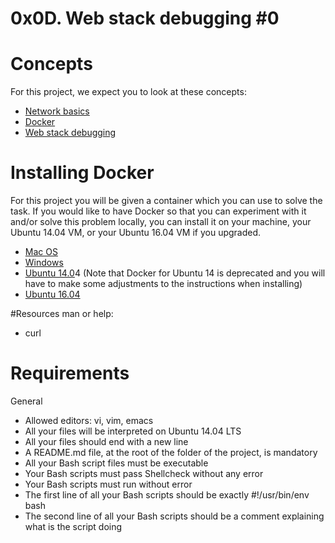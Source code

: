 # 0x0D. Web stack debugging #0

# Concepts
For this project, we expect you to look at these concepts:

* [Network basics](https://intranet.alxswe.com/concepts/33)
* [Docker](https://intranet.alxswe.com/concepts/65)
* [Web stack debugging](https://intranet.alxswe.com/concepts/68)

# Installing Docker
For this project you will be given a container which you can use to solve the task. If you would like to have Docker so that you can experiment with it and/or solve this problem locally, you can install it on your machine, your Ubuntu 14.04 VM, or your Ubuntu 16.04 VM if you upgraded.

* [Mac OS](https://docs.docker.com/desktop/install/mac-install/)
* [Windows](https://docs.docker.com/desktop/install/windows-install/)
* [Ubuntu 14.0](https://www.liquidweb.com/kb/how-to-install-docker-on-ubuntu-14-04-lts/)4 (Note that Docker for Ubuntu 14 is deprecated and you will have to make some adjustments to the instructions when installing)
* [Ubuntu 16.04](https://www.digitalocean.com/community/tutorials/how-to-install-and-use-docker-on-ubuntu-16-04)

#Resources
man or help:

* curl
# Requirements
General
* Allowed editors: vi, vim, emacs
* All your files will be interpreted on Ubuntu 14.04 LTS
* All your files should end with a new line
* A README.md file, at the root of the folder of the project, is mandatory
* All your Bash script files must be executable
* Your Bash scripts must pass Shellcheck without any error
* Your Bash scripts must run without error
* The first line of all your Bash scripts should be exactly #!/usr/bin/env bash
* The second line of all your Bash scripts should be a comment explaining what is the script doing
